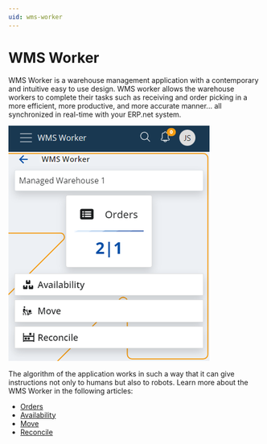 ```yaml
---
uid: wms-worker
---
```


# WMS Worker

WMS Worker is a warehouse management application with a contemporary and intuitive easy to use design. 
WMS worker allows the warehouse workers to complete their tasks such as receiving and order picking in a more efficient, more productive, and more accurate manner... all synchronized in real-time with your ERP.net system.

![WMS Worker](pictures/wms-worker.png)

The algorithm of the application works in such a way that it can give instructions not only to humans but also to robots. Learn more about the WMS Worker in the following articles:

-	[Orders](orders/index.md)
-	[Availability](availability.md)
-	[Move](move.md)
-	[Reconcile](reconcile.md)
